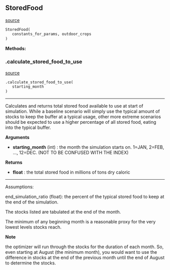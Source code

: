 #


## StoredFood
[source](https://github.com/allfed/allfed-integrated-model/blob/master/src/food_system/stored_food.py/#L11)
```python 
StoredFood(
   constants_for_params, outdoor_crops
)
```




**Methods:**


### .calculate_stored_food_to_use
[source](https://github.com/allfed/allfed-integrated-model/blob/master/src/food_system/stored_food.py/#L49)
```python
.calculate_stored_food_to_use(
   starting_month
)
```

---
Calculates and returns total stored food available to use at start of
simulation. While a baseline scenario will simply use the typical amount
of stocks to keep the buffer at a typical usage, other more extreme
scenarios should be expected to use a higher percentage of all stored food,
eating into the typical buffer.

**Arguments**

* **starting_month** (int) : the month the simulation starts on.
1=JAN, 2=FEB, ...,  12=DEC.
(NOT TO BE CONFUSED WITH THE INDEX)


**Returns**

* **float**  : the total stored food in millions of tons dry caloric

---
Assumptions:

end_simulation_ratio (float): the percent of the typical stored food
to keep at the end of the simulation.

The stocks listed are tabulated at the end of the month.

The minimum of any beginning month is a reasonable proxy for the very
lowest levels stocks reach.

**Note**

the optimizer will run through the stocks for the duration of
each month. So, even starting at August (the minimum month), you would
want to use the difference in stocks at the end of the previous month
until the end of August to determine the stocks.
